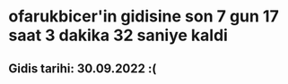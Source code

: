 # ofarukbicer'in gidisine son 7 gun 17 saat 3 dakika 32 saniye kaldi

## Gidis tarihi: 30.09.2022 :(